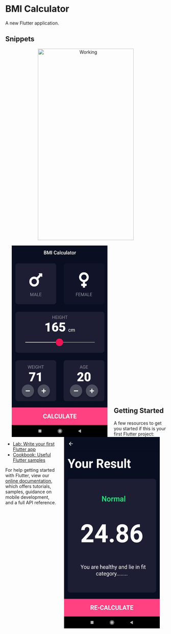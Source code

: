 # BMI Calculator

A new Flutter application.


## Snippets

<p align="center">
  <img src="assets/working.gif" height=600 width=300 title="Working">
</p>
  <img align="left" src="assets/screen1.jpg" height=600 width=300 title="Screen 1" hspace="20" />
  <img align="right" src="assets/screen2.jpg" height=600 width=300 title="Screen 2" hspace="20"/> 
<br /><br /><br /><br />
<br /><br /><br /><br />
<br /><br /><br /><br />
<br /><br /><br /><br />
<br /><br /><br /><br />
<br /><br /><br /><br />
<br /><br /><br /><br />



## Getting Started

A few resources to get you started if this is your first Flutter project:

- [Lab: Write your first Flutter app](https://flutter.dev/docs/get-started/codelab)
- [Cookbook: Useful Flutter samples](https://flutter.dev/docs/cookbook)

For help getting started with Flutter, view our
[online documentation](https://flutter.dev/docs), which offers tutorials,
samples, guidance on mobile development, and a full API reference.
